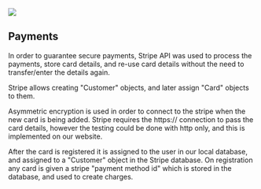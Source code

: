 <img src="https://i.kym-cdn.com/entries/icons/facebook/000/021/807/ig9OoyenpxqdCQyABmOQBZDI0duHk2QZZmWg2Hxd4ro.jpg"/>

## Payments

  In order to guarantee secure payments, Stripe API was used to process the payments, store card details, and re-use card details without the need to transfer/enter the details again. 

  Stripe allows creating "Customer" objects, and later assign "Card" objects to them. 

  Asymmetric encryption is used in order to connect to the stripe when the new card is being added. Stripe requires the https:// connection to pass the card details, however the testing could be done with http only, and this is implemented on our website.

  After the card is registered it is assigned to the user in our local database, and assigned to a "Customer" object  in the Stripe database. On registration any card is given a stripe "payment method id" which is stored in the database, and used to create charges. 